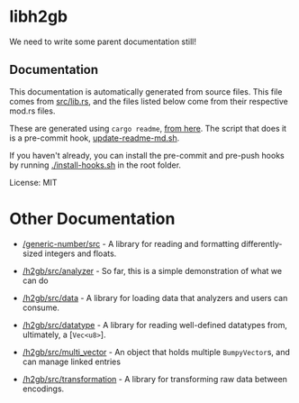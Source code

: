 # libh2gb

We need to write some parent documentation still!

## Documentation

This documentation is automatically generated from source files. This file
comes from [src/lib.rs](src/lib.rs), and the files listed below come from
their respective mod.rs files.

These are generated using `cargo readme`,
[from here](https://github.com/livioribeiro/cargo-readme). The script that
does it is a pre-commit hook, [update-readme-md.sh](hooks/pre-commit.d/update-readme-md.sh).

If you haven't already, you can install the pre-commit and pre-push hooks
by running [./install-hooks.sh](/install-hooks.sh) in the root folder.

License: MIT

# Other Documentation

* [/generic-number/src](/generic-number/src/README.md) - A library for reading and formatting differently-sized integers and floats.

* [/h2gb/src/analyzer](/h2gb/src/analyzer/README.md) - So far, this is a simple demonstration of what we can do

* [/h2gb/src/data](/h2gb/src/data/README.md) - A library for loading data that analyzers and users can consume.

* [/h2gb/src/datatype](/h2gb/src/datatype/README.md) - A library for reading well-defined datatypes from, ultimately, a [`Vec<u8>`].

* [/h2gb/src/multi_vector](/h2gb/src/multi_vector/README.md) - An object that holds multiple `BumpyVector`s, and can manage linked entries

* [/h2gb/src/transformation](/h2gb/src/transformation/README.md) - A library for transforming raw data between encodings.

